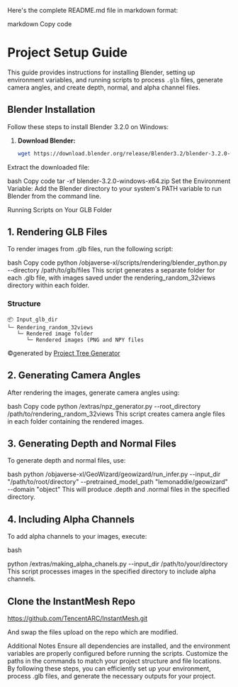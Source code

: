 

Here's the complete README.md file in markdown format:

markdown
Copy code
# Project Setup Guide

This guide provides instructions for installing Blender, setting up environment variables, and running scripts to process `.glb` files, generate camera angles, and create depth, normal, and alpha channel files.

## Blender Installation

Follow these steps to install Blender 3.2.0 on Windows:

1. **Download Blender:**
   ```bash
   wget https://download.blender.org/release/Blender3.2/blender-3.2.0-windows-x64.zip
Extract the downloaded file:

bash
Copy code
tar -xf blender-3.2.0-windows-x64.zip
Set the Environment Variable:
Add the Blender directory to your system's PATH variable to run Blender from the command line.

Running Scripts on Your GLB Folder
## 1. Rendering GLB Files
To render images from .glb files, run the following script:

bash
Copy code
python /objaverse-xl/scripts/rendering/blender_python.py --directory /path/to/glb/files
This script generates a separate folder for each .glb file, with images saved under the rendering_random_32views directory within each folder.

### Structure 

```
📦 Input_glb_dir
└─ Rendering_random_32views
   └─ Rendered image folder
      └─ Rendered images (PNG and NPY files
```
©generated by [Project Tree Generator](https://woochanleee.github.io/project-tree-generator)


## 2. Generating Camera Angles
After rendering the images, generate camera angles using:

bash
Copy code
python /extras/npz_generator.py --root_directory /path/to/rendering_random_32views
This script creates camera angle files in each folder containing the rendered images.

## 3. Generating Depth and Normal Files
To generate depth and normal files, use:

bash
python /objaverse-xl/GeoWizard/geowizard/run_infer.py --input_dir "/path/to/root/directory" --pretrained_model_path "lemonaddie/geowizard" --domain "object"
This will produce .depth and .normal files in the specified directory.

## 4. Including Alpha Channels
To add alpha channels to your images, execute:

bash

python /extras/making_alpha_chanels.py --input_dir /path/to/your/directory
This script processes images in the specified directory to include alpha channels.


## Clone the InstantMesh Repo 
https://github.com/TencentARC/InstantMesh.git

And swap the files upload on the repo which are modified.

Additional Notes
Ensure all dependencies are installed, and the environment variables are properly configured before running the scripts.
Customize the paths in the commands to match your project structure and file locations.
By following these steps, you can efficiently set up your environment, process .glb files, and generate the necessary outputs for your project.



